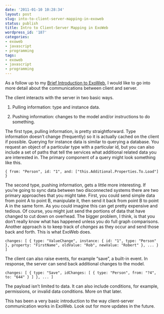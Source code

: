 ```yaml
---
date: '2011-01-10 10:28:34'
layout: post
slug: into-to-client-server-mapping-in-exoweb
status: publish
title: Intro to Client-Server Mapping in ExoWeb
wordpress_id: '187'
categories:
- exoweb
- javascript
- programming
tags:
- exoweb
- javascript
- programming
---
```




As a follow up to my [Brief Introduction to ExoWeb](www.google.com), I would like to go into more detail about the communications between client and server.

The client interacts with the server in two basic ways.



	
  1. Pulling information: type and instance data.

	
  2. Pushing information: changes to the model and/or instructions to do something.


The first type, pulling information, is pretty straightforward. Type information doesn’t change (frequently) so it is actually cached on the client if possible. Querying for instance data is similar to querying a database. You request an object of a particular type with a particular id, but you can also include a set of paths that tell the services what additional related data you are interested in. The primary component of a query might look something like this.







    
    { from: "Person", id: "1", and: ["this.Additional.Properties.To.Load"] }








The second type, pushing information, gets a little more interesting. If you’re going to sync data between two disconnected systems there are two primary approaches that you might take. First, you could send simple data from point A to point B, manipulate it, then send it back from point B to point A in the same form. As you could imagine this can get pretty expensive and tedious. Of course, you might just send the portions of data that have changed to cut down on overhead. The bigger problem, I think, is that you don’t really know what has happened unless you do full graph comparisons. Another approach is to keep track of _changes_ as they occur and send those back and forth. This is what ExoWeb does.







    
    changes: [ { type: "ValueChange", instance: { id: "1", type: "Person" }, property: "FirstName", oldValue: "Rob", newValue: "Robert" }, ... } ]








The client can also raise events, for example “save”, a built-in event. In response, the server can send back additional changes to the model.







    
    changes: [ { type: "Save", idChanges: [ { type: "Person", from: "?4", to: "644" } ] }, ... ]








The payload isn’t limited to data. It can also include conditions, for example, permissions, or invalid data conditions. More on that later.

This has been a very basic introduction to the way client-server communication works in ExoWeb. Look out for more updates in the future.


